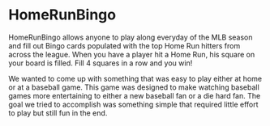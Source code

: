 # HomeRunBingo

HomeRunBingo allows anyone to play along everyday of the MLB season and fill out Bingo cards populated with the top Home Run hitters from across the league. When you have a player hit a Home Run, his square on your board is filled. Fill 4 squares in a row and you win!


We wanted to come up with something that was easy to play either at home or at a baseball game. This game was designed to make watching baseball games more entertaining to either a new baseball fan or a die hard fan. The goal we tried to accomplish was something simple that required little effort to play but still fun in the end.
